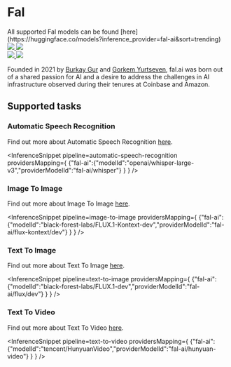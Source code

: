 <!---
WARNING

This markdown file has been generated from a script. Please do not edit it directly.

### Template

If you want to update the content related to fal-ai's description, please edit the template file under `https://github.com/huggingface/hub-docs/tree/main/scripts/inference-providers/templates/providers/fal-ai.handlebars`.

### Logos

If you want to update fal-ai's logo, upload a file by opening a PR on https://huggingface.co/datasets/huggingface/documentation-images/tree/main/inference-providers/logos. Ping @wauplin and @celinah on the PR to let them know you uploaded a new logo.
Logos must be in .png format and be named `fal-ai-light.png` and `fal-ai-dark.png`. Visit https://huggingface.co/settings/theme to switch between light and dark mode and check that the logos are displayed correctly.

### Generation script

For more details, check out the `generate.ts` script: https://github.com/huggingface/hub-docs/blob/main/scripts/inference-providers/scripts/generate.ts.
--->

# Fal

<Tip>
All supported Fal models can be found [here](https://huggingface.co/models?inference_provider=fal-ai&sort=trending)
</Tip>

<div class="flex justify-center">
    <a href="https://fal.ai/" target="_blank">
        <img class="block dark:hidden" src="https://huggingface.co/datasets/huggingface/documentation-images/resolve/main/inference-providers/logos/fal-ai-light.png"/>
        <img class="hidden dark:block" src="https://huggingface.co/datasets/huggingface/documentation-images/resolve/main/inference-providers/logos/fal-ai-dark.png"/>
    </a>
</div>

<div class="flex">
    <a href="https://huggingface.co/fal" target="_blank">
        <img class="block dark:hidden" src="https://huggingface.co/datasets/huggingface/badges/resolve/main/follow-us-on-hf-lg.svg"/>
        <img class="hidden dark:block" src="https://huggingface.co/datasets/huggingface/badges/resolve/main/follow-us-on-hf-lg-dark.svg"/>
    </a>
</div>

Founded in 2021 by [Burkay Gur](https://huggingface.co/burkaygur) and [Gorkem Yurtseven](https://huggingface.co/gorkemyurt), fal.ai was born out of a shared passion for AI and a desire to address the challenges in AI infrastructure observed during their tenures at Coinbase and Amazon.

## Supported tasks


### Automatic Speech Recognition

Find out more about Automatic Speech Recognition [here](../tasks/automatic_speech_recognition).

<InferenceSnippet
    pipeline=automatic-speech-recognition
    providersMapping={ {"fal-ai":{"modelId":"openai/whisper-large-v3","providerModelId":"fal-ai/whisper"} } }
/>


### Image To Image

Find out more about Image To Image [here](../tasks/image_to_image).

<InferenceSnippet
    pipeline=image-to-image
    providersMapping={ {"fal-ai":{"modelId":"black-forest-labs/FLUX.1-Kontext-dev","providerModelId":"fal-ai/flux-kontext/dev"} } }
/>


### Text To Image

Find out more about Text To Image [here](../tasks/text_to_image).

<InferenceSnippet
    pipeline=text-to-image
    providersMapping={ {"fal-ai":{"modelId":"black-forest-labs/FLUX.1-dev","providerModelId":"fal-ai/flux/dev"} } }
/>


### Text To Video

Find out more about Text To Video [here](../tasks/text_to_video).

<InferenceSnippet
    pipeline=text-to-video
    providersMapping={ {"fal-ai":{"modelId":"tencent/HunyuanVideo","providerModelId":"fal-ai/hunyuan-video"} } }
/>

